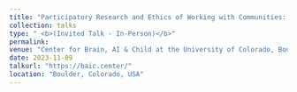 ```yaml
---
title: "Participatory Research and Ethics of Working with Communities: A Case Study of Community Social Service Organizations in Northern Indiana, USA"
collection: talks
type: " <b>(Invited Talk - In-Person)</b>"
permalink:
venue: "Center for Brain, AI & Child at the University of Colorado, Boulder"
date: 2023-11-09
talkurl: "https://baic.center/"
location: "Boulder, Colorado, USA"
---
```

